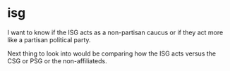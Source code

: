 # isg
I want to know if the ISG acts as a non-partisan caucus or if they act more like a partisan political party.

Next thing to look into would be comparing how the ISG acts versus the CSG or PSG or the non-affiliateds.
